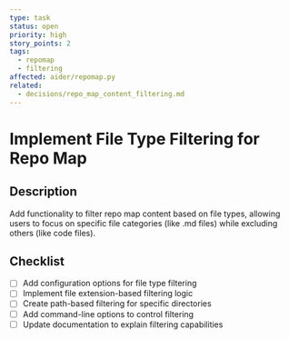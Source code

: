 ```yaml
---
type: task
status: open
priority: high
story_points: 2
tags:
  - repomap
  - filtering
affected: aider/repomap.py
related:
  - decisions/repo_map_content_filtering.md
---
```


# Implement File Type Filtering for Repo Map

## Description
Add functionality to filter repo map content based on file types, allowing users to focus on specific file categories (like .md files) while excluding others (like code files).

## Checklist
- [ ] Add configuration options for file type filtering
- [ ] Implement file extension-based filtering logic
- [ ] Create path-based filtering for specific directories
- [ ] Add command-line options to control filtering
- [ ] Update documentation to explain filtering capabilities
